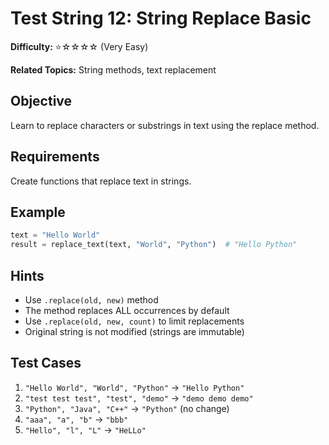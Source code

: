 # Test String 12: String Replace Basic

**Difficulty:** ⭐☆☆☆☆ (Very Easy)

**Related Topics:** String methods, text replacement

## Objective

Learn to replace characters or substrings in text using the replace method.

## Requirements

Create functions that replace text in strings.

## Example

```python
text = "Hello World"
result = replace_text(text, "World", "Python")  # "Hello Python"
```

## Hints

- Use `.replace(old, new)` method
- The method replaces ALL occurrences by default
- Use `.replace(old, new, count)` to limit replacements
- Original string is not modified (strings are immutable)

## Test Cases

1. `"Hello World", "World", "Python"` → `"Hello Python"`
2. `"test test test", "test", "demo"` → `"demo demo demo"`
3. `"Python", "Java", "C++"` → `"Python"` (no change)
4. `"aaa", "a", "b"` → `"bbb"`
5. `"Hello", "l", "L"` → `"HeLLo"`
